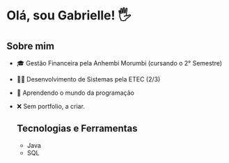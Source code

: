 # Olá, sou Gabrielle! 🖐️

## Sobre mim
- 🎓 Gestão Financeira pela Anhembi Morumbi (cursando o 2° Semestre)
- 👩‍💻 Desenvolvimento de Sistemas pela ETEC (2/3)
- 📖 Aprendendo o mundo da programação
- ❌ Sem portfolio, a criar.

  ## Tecnologias e Ferramentas
  - Java
  - SQL

